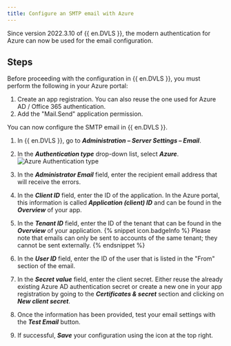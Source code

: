 ```yaml
---
title: Configure an SMTP email with Azure
---
```

Since version 2022.3.10 of {{ en.DVLS }}, the modern authentication for Azure can now be used for the email configuration.

## Steps

Before proceeding with the configuration in {{ en.DVLS }}, you must perform the following in your Azure portal:
1. Create an app registration. You can also reuse the one used for Azure AD / Office 365 authentication.
1. Add the "Mail.Send" application permission.

You can now configure the SMTP email in {{ en.DVLS }}.
1. In {{ en.DVLS }}, go to ***Administration – Server Settings – Email***.
1. In the ***Authentication type*** drop-down list, select ***Azure***.
![Azure Authentication type](https://webdevolutions.azureedge.net/docs/en/kb/KB2204.png) 
3. In the ***Administrator Email*** field, enter the recipient email address that will receive the errors.
1. In the ***Client ID*** field, enter the ID of the application. In the Azure portal, this information is called ***Application (client) ID*** and can be found in the ***Overview*** of your app.
1. In the ***Tenant ID*** field, enter the ID of the tenant that can be found in the ***Overview*** of your application.
{% snippet icon.badgeInfo %}
Please note that emails can only be sent to accounts of the same tenant; they cannot be sent externally.
{% endsnippet %}  

6. In the ***User ID*** field, enter the ID of the user that is listed in the "From" section of the email.
1. In the ***Secret value*** field, enter the client secret. Either reuse the already existing Azure AD authentication secret or create a new one in your app registration by going to the ***Certificates & secret*** section and clicking on ***New client secret***.
1. Once the information has been provided, test your email settings with the ***Test Email*** button. 
1. If successful, ***Save*** your configuration using the icon at the top right.
